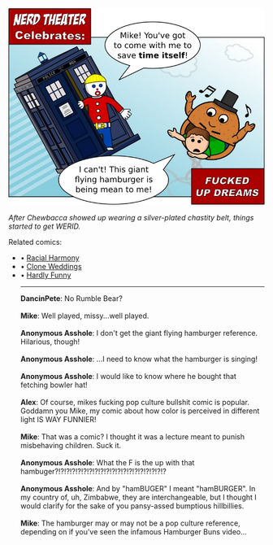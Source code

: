<!--
.. title: Fucked Up Dreams
.. slug: fucked-up-dreams
.. date: 2010/11/15 00:00:00
.. tags: 
.. link: 
.. description: 
-->

<a href='fucked-up-dreams.html' title='View comments'>
<img class='comic' src='../assets/comics/20101115.jpg' />
</a>

<em>After Chewbacca showed up wearing a silver-plated chastity belt, things started to get WERID.</em>

<!-- TEASER_END -->
<div class='related'><span>Related comics:</span><ul class='inline'>
<li>&bull; <a href='racial-harmony.html'>Racial Harmony</a></li>
<li>&bull; <a href='clone-weddings.html'>Clone Weddings</a></li>
<li>&bull; <a href='hardly-funny.html'>Hardly Funny</a></li>
</li>
<hr />

<div class='comments'>
<b>DancinPete</b>: No Rumble Bear?<br /><br />
<b>Mike</b>: Well played, missy...well played.<br /><br />
<b>Anonymous Asshole</b>: I don't get the giant flying hamburger reference. Hilarious, though!<br /><br />
<b>Anonymous Asshole</b>: ...I need to know what the hamburger is singing!<br /><br />
<b>Anonymous Asshole</b>: I would like to know where he bought that fetching bowler hat!<br /><br />
<b>Alex</b>: Of course, mikes fucking pop culture bullshit comic is popular. Goddamn you Mike, my comic about how color is perceived in different light IS WAY FUNNIER!<br /><br />
<b>Mike</b>: That was a comic? I thought it was a lecture meant to punish misbehaving children. Suck it.<br /><br />
<b>Anonymous Asshole</b>: What the F is the up with that hambuger?!?!?!?!?!?!?!?!?!?!?!?!?!?!?!?!?!?!?!?<br /><br />
<b>Anonymous Asshole</b>: And by "hamBUGER" I meant "hamBURGER". In my country of, uh, Zimbabwe, they are interchangeable, but I thought I would clarify for the sake of you pansy-assed bumptious hillbillies.<br /><br />
<b>Mike</b>: The hamburger may or may not be a pop culture reference, depending on if you've seen the infamous Hamburger Buns video...<br /><br />
</div>

